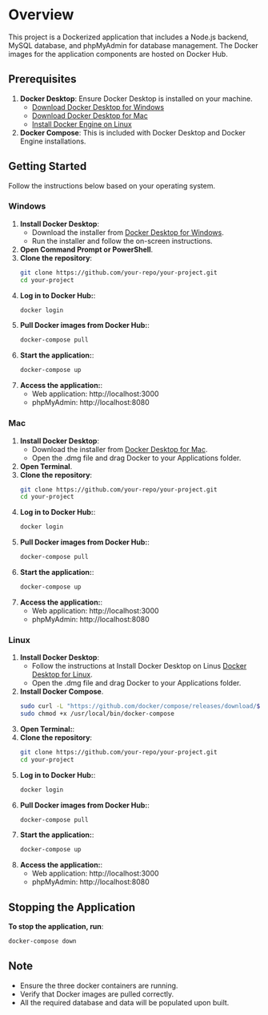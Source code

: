 # Overview

This project is a Dockerized application that includes a Node.js backend, MySQL database, and phpMyAdmin for database management. The Docker images for the application components are hosted on Docker Hub.

## Prerequisites

1. **Docker Desktop**: Ensure Docker Desktop is installed on your machine.
   * [Download Docker Desktop for Windows](https://www.docker.com/products/docker-desktop)
   * [Download Docker Desktop for Mac](https://www.docker.com/products/docker-desktop)
   * [Install Docker Engine on Linux](https://docs.docker.com/engine/install/)
2. **Docker Compose**: This is included with Docker Desktop and Docker Engine installations.

## Getting Started

Follow the instructions below based on your operating system.

### Windows

1. **Install Docker Desktop**:
   * Download the installer from [Docker Desktop for Windows](https://www.docker.com/products/docker-desktop).
   * Run the installer and follow the on-screen instructions.
2. **Open Command Prompt or PowerShell**.
3. **Clone the repository**:
   ```bash
   git clone https://github.com/your-repo/your-project.git
   cd your-project
4. **Log in to Docker Hub:**:
   ```bash
   docker login
5. **Pull Docker images from Docker Hub:**:
   ```bash
   docker-compose pull
6. **Start the application:**:
   ```bash
   docker-compose up   
7. **Access the application:**:
   * Web application: http://localhost:3000
   * phpMyAdmin: http://localhost:8080

### Mac

1. **Install Docker Desktop**:
   * Download the installer from [Docker Desktop for Mac](https://www.docker.com/products/docker-desktop).
   * Open the .dmg file and drag Docker to your Applications folder.
2. **Open Terminal**.
3. **Clone the repository**:
   ```bash
   git clone https://github.com/your-repo/your-project.git
   cd your-project
4. **Log in to Docker Hub:**:
   ```bash
   docker login
5. **Pull Docker images from Docker Hub:**:
   ```bash
   docker-compose pull
6. **Start the application:**:
   ```bash
   docker-compose up   
7. **Access the application:**:
   * Web application: http://localhost:3000
   * phpMyAdmin: http://localhost:8080

### Linux

1. **Install Docker Desktop**:
   * Follow the instructions at Install Docker Desktop on Linus [Docker Desktop for Linux](https://docs.docker.com/desktop/install/linux-install/).
   * Open the .dmg file and drag Docker to your Applications folder.
2. **Install Docker Compose**.
   ```bash
   sudo curl -L "https://github.com/docker/compose/releases/download/$(curl -s https://api.github.com/repos/docker/compose/releases/latest | grep tag_name | cut -d\" -f4)/docker-compose-$(uname -s)-$(uname -m)" -o /usr/local/bin/docker-compose
   sudo chmod +x /usr/local/bin/docker-compose
3. **Open Terminal:**:
4. **Clone the repository**:
   ```bash
   git clone https://github.com/your-repo/your-project.git
   cd your-project
5. **Log in to Docker Hub:**:
   ```bash
   docker login
5. **Pull Docker images from Docker Hub:**:
   ```bash
   docker-compose pull
6. **Start the application:**:
   ```bash
   docker-compose up   
7. **Access the application:**:
   * Web application: http://localhost:3000
   * phpMyAdmin: http://localhost:8080


## Stopping the Application

**To stop the application, run**:
   ```bash
   docker-compose down
   ```

## Note
   * Ensure the three docker containers are running.
   * Verify that Docker images are pulled correctly.
   * All the required database and data will be populated upon built.


